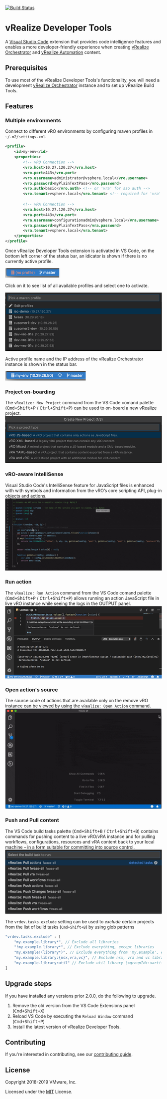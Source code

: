 
[![Build Status](https://dev.azure.com/vmware-pscoe/vRealize%20Developer%20Tools/_apis/build/status/CI%20Pipeline?branchName=master)](https://dev.azure.com/vmware-pscoe/vRealize%20Developer%20Tools/_build/latest?definitionId=1&branchName=master)

# vRealize Developer Tools

A [Visual Studio Code](https://code.visualstudio.com/) extension that provides code intelligence features and enables a more
developer-friendly experience when creating [vRealize Orchestrator](https://www.vmware.com/products/vrealize-orchestrator.html)
and [vRealize Automation](https://www.vmware.com/products/vrealize-automation.html) content.

## Prerequisites

To use most of the vRealize Developer Tools's functionality, you will need a development [vRealize Orchestrator](https://www.vmware.com/products/vrealize-orchestrator.html) instance and to set up vRealize Build Tools.

## Features

### Multiple environments

Connect to different vRO environments by configuring maven profiles in `~/.m2/settings.xml`.

```xml
<profile>
    <id>my-env</id>
    <properties>
        <!-- vRO Connection -->
        <vro.host>10.27.120.27</vro.host>
        <vro.port>443</vro.port>
        <vro.username>administrator@vsphere.local</vro.username>
        <vro.password>myPlainTextPass</vro.password>
        <vro.auth>basic</vro.auth> <!-- or 'vra' for sso auth -->
        <vro.tenant>vsphere.local</vro.tenant> <!-- required for 'vra' auth -->

        <!-- vRA Connection -->
        <vra.host>10.27.120.27</vra.host>
        <vra.port>443</vra.port>
        <vra.username>configurationadmin@vsphere.local</vra.username>
        <vra.password>myPlainTextPass</vra.password>
        <vra.tenant>vsphere.local</vra.tenant>
    </properties>
</profile>
```
Once vRealize Developer Tools extension is activated in VS Code, on the bottom left corner of the status bar, an idicator is shown if there is no currently active profile.

![Missing profile](./assets/images/no-profile.png)

Click on it to see list of all available profiles and select one to activate.

![Environment profiles](./assets/images/env-profile.png)

Active profile name and the IP address of the vRealize Orchestrator instance is shown in the status bar.

![Active profile](./assets/images/with-profile.png)

### Project on-boarding

The `vRealize: New Project` command from the VS Code comand palette (<kbd>Cmd+Shift+P</kbd> / <kbd>Ctrl+Shift+P</kbd>) can be used to on-board a new vRealize project.
![Project on-boarding](./assets/images/new-project.png)

### vRO-aware IntelliSense

Visual Studio Code's IntelliSense feature for JavaScript files is enhanced with with symbols and information from the vRO’s core scripting API, plug-in objects and actions.
![vRO-aware IntelliSense](./assets/images/autocomplete.gif)

### Run action

The `vRealize: Run Action` command from the VS Code comand palette (<kbd>Cmd+Shift+P</kbd> / <kbd>Ctrl+Shift+P</kbd>) allows running an action JavaScript file in live vRO instance while seeing the logs in the OUTPUT panel.
![Run action](./assets/images/run-action.png)

### Open action's source

The source code of actions that are available only on the remove vRO instance can be viewed by using the `vRealize: Open Action` command.
![Open action's source](./assets/images/open-action.gif)

### Push and Pull content

The VS Code build tasks palette (<kbd>Cmd+Shift+B</kbd> / <kbd>Ctrl+Shift+B</kbd>) contains commands for pushing content to a live vRO/vRA instance and for pulling workflows, configurations, resources and vRA content back to your local machine – in a form suitable for committing into source control.
![Push and Pull content](./assets/images/push-pull.png)

The `vrdev.tasks.exclude` setting can be used to *exclude* certain projects from the list of build tasks (`Cmd+Shift+B`) by using glob patterns
```javascript
"vrdev.tasks.exclude" : [
    "my.example.library*", // Exclude all libraries
    "!my.example.library*", // Exclude everything, except libraries
    "my.example!(library*)", // Exclude everything from 'my.example', except libraries
    "my.example.library:{nsx,vra,vc}", // Exclude nsx, vra and vc libraries
    "my.example.library:util" // Exclude util library (<groupId>:<artifactId>)
]
```

## Upgrade steps

If you have installed any versions prior 2.0.0, do the following to upgrade.

1. Remove the old version from the VS Code Extensions panel (<kbd>Cmd+Shift+X</kbd>)
2. Reload VS Code by executing the `Reload Window` command (<kbd>Cmd+Shift+P</kbd>)
3. Install the latest version of vRealize Developer Tools.

## Contributing

If you're interested in contributing, see our [contributing guide](CONTRIBUTING.md).

## License

Copyright 2018-2019 VMware, Inc.

Licensed under the [MIT](LICENSE) License.
